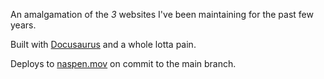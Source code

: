 An amalgamation of the *3* websites I've been maintaining for the past few years.  
  
Built with [Docusaurus](https://docusaurus.io/) and a whole lotta pain.  
  
Deploys to [naspen.mov](https://naspen.mov/) on commit to the main branch. 